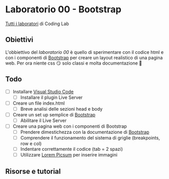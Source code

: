 # Laboratorio 00 - Bootstrap
[Tutti i laboratori](https://github.com/Mekit/coding-lab) di Coding Lab

## Obiettivi

L'obbiettivo del *laboratorio 00* è quello di sperimentare con il codice html e con i componenti di [Bootstrap](https://getbootstrap.com/) per creare un layout realistico di una pagina web. Per ora niente css 😏  solo classi e molta documentazione 🚀

## Todo

- [ ] Installare [Visual Studio Code](https://code.visualstudio.com/)
  -  [ ] Installare il plugin Live Server
- [ ] Creare un file index.html
  -  [ ] Breve analisi delle sezioni head e body
- [ ] Creare un set up semplice di [Bootstrap](https://getbootstrap.com/docs/5.0/getting-started/introduction/)
  -  [ ] Abilitare il Live Server
- [ ] Creare una pagina web con i componenti di Bootstrap
  -  [ ] Prendere dimestichezza con la documentazione di [Bootstrap](https://getbootstrap.com/docs/5.0/getting-started/introduction/)
  -  [ ] Comprendere il funzionamento del sistema di griglie (breakpoints, row e col)
  -  [ ] Indentare correttamente il codice (tab = 2 spazi)
  -  [ ] Utilizzare [Lorem Picsum](https://picsum.photos/) per inserire immagini

## Risorse e tutorial